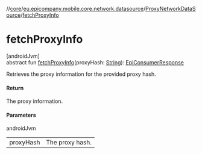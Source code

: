 //[core](../../../index.md)/[eu.epicompany.mobile.core.network.datasource](../index.md)/[ProxyNetworkDataSource](index.md)/[fetchProxyInfo](fetch-proxy-info.md)

# fetchProxyInfo

[androidJvm]\
abstract fun [fetchProxyInfo](fetch-proxy-info.md)(proxyHash: [String](https://kotlinlang.org/api/latest/jvm/stdlib/kotlin/-string/index.html)): [EpiConsumerResponse](../../eu.epicompany.mobile.core.network.model.proxy/-epi-consumer-response/index.md)

Retrieves the proxy information for the provided proxy hash.

#### Return

The proxy information.

#### Parameters

androidJvm

| | |
|---|---|
| proxyHash | The proxy hash. |
